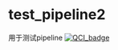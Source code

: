 # test_pipeline2
用于测试pipeline
[![QCI_badge](http://dev.qci.oa.com/rest-api/pipeline/51/build/shield?subtitle=)](http://dev.qci.oa.com/#/pipeline/51/totalresult/current)
